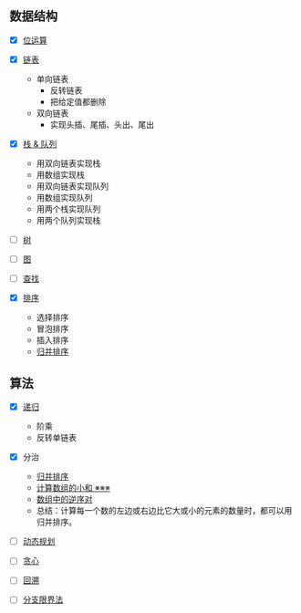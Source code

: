 ## 数据结构

- [x] [位运算](bitwise.go)

- [x] [链表](linked_list.go)
  - 单向链表
    - 反转链表
    - 把给定值都删除
  - 双向链表
    - 实现头插、尾插、头出、尾出
  
- [x] [栈 & 队列](stack_queue.go)
  - 用双向链表实现栈
  - 用数组实现栈
  - 用双向链表实现队列
  - 用数组实现队列
  - 用两个栈实现队列
  - 用两个队列实现栈
  
- [ ] [树]()

- [ ] [图]()

- [ ] [查找]()

- [x] [排序](comparison_sort.go)

  - 选择排序
  - 冒泡排序
  - 插入排序
  - [归并排序](merge_sort.go)
  
## 算法

- [x] [递归](recursion.go)
  - 阶乘
  - 反转单链表
  
- [x] 分治
  - [归并排序](merge_sort.go)
  - [计算数组的小和 ※※※](small_sum.go)
  - [数组中的逆序对](reverse_pair.go)
  - 总结：计算每一个数的左边或右边比它大或小的元素的数量时，都可以用归并排序。

- [ ] [动态规划]()

- [ ] [贪心]()

- [ ] [回溯]()

- [ ] [分支限界法]()


